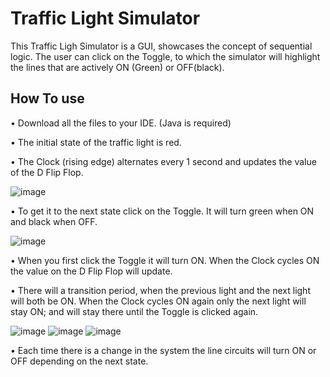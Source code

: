 # Traffic Light Simulator
This Traffic Ligh Simulator is a GUI, showcases the concept of sequential logic. 
The user can click on the Toggle, to which the simulator will highlight the lines 
that are actively ON (Green) or OFF(black).

## How To use
•	Download all the files to your IDE. (Java is required)

•	The initial state of the traffic light is red.

•	The Clock (rising edge) alternates every 1 second and updates the value of the D Flip Flop.

   ![image](https://github.com/user-attachments/assets/38bcac22-07e7-4691-9400-9ecb63297f3a)
 
•	To get it to the next state click on the Toggle. It will turn green when ON and black when OFF.

   ![image](https://github.com/user-attachments/assets/fa691ca1-9f50-414d-b47b-2cb8a9046ed4)
 
•	When you first click the Toggle it will turn ON. When the Clock cycles ON the value on the 
  D Flip Flop will update. 

•	There will a transition period, when the previous light and the next light will both be ON. 
  When the Clock cycles ON again only the next light will stay ON; and will stay there until the 
  Toggle is clicked again.
  
  ![image](https://github.com/user-attachments/assets/e15841fa-22b8-44e3-8084-70383153ccd1)
  ![image](https://github.com/user-attachments/assets/1806f138-d87b-452a-aeae-4ce500d9e60d)
  ![image](https://github.com/user-attachments/assets/59590516-6dfb-4973-8c45-ab7e9df05b29)

•	Each time there is a change in the system the line circuits will turn ON or OFF depending on the next state.
